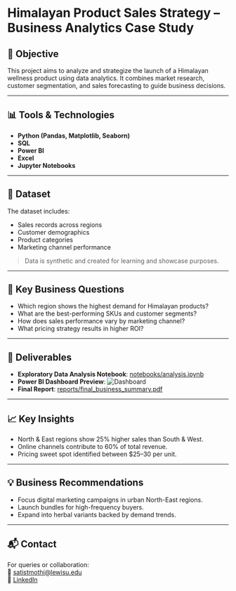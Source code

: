 # Himalayan Product Sales Strategy – Business Analytics Case Study

## 📌 Objective
This project aims to analyze and strategize the launch of a Himalayan wellness product using data analytics. It combines market research, customer segmentation, and sales forecasting to guide business decisions.

---

## 📊 Tools & Technologies
- **Python (Pandas, Matplotlib, Seaborn)**
- **SQL**
- **Power BI**
- **Excel**
- **Jupyter Notebooks**

---

## 📂 Dataset
The dataset includes:
- Sales records across regions
- Customer demographics
- Product categories
- Marketing channel performance

> Data is synthetic and created for learning and showcase purposes.

---

## 🧠 Key Business Questions
- Which region shows the highest demand for Himalayan products?
- What are the best-performing SKUs and customer segments?
- How does sales performance vary by marketing channel?
- What pricing strategy results in higher ROI?

---

## 🧾 Deliverables
- **Exploratory Data Analysis Notebook**: [notebooks/analysis.ipynb](notebooks/analysis.ipynb)
- **Power BI Dashboard Preview**: ![Dashboard](images/dashboard_preview.png)
- **Final Report**: [reports/final_business_summary.pdf](reports/final_business_summary.pdf)

---

## 📈 Key Insights
- North & East regions show 25% higher sales than South & West.
- Online channels contribute to 60% of total revenue.
- Pricing sweet spot identified between $25–30 per unit.

---

## 💡 Business Recommendations
- Focus digital marketing campaigns in urban North-East regions.
- Launch bundles for high-frequency buyers.
- Expand into herbal variants backed by demand trends.

---

## 📬 Contact
For queries or collaboration:  
📧 satistmothi@lewisu.edu  
🔗 [LinkedIn](https://www.linkedin.com/in/satishmothi)

